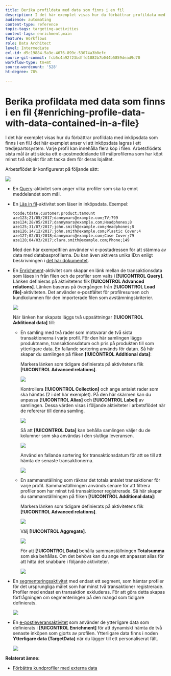 ```yaml
---
title: Berika profildata med data som finns i en fil
description: I det här exemplet visas hur du förbättrar profildata med inköpsdata som finns i en fil.
audience: automating
content-type: reference
topic-tags: targeting-activities
context-tags: enrichment,main
feature: Workflows
role: Data Architect
level: Intermediate
exl-id: d5c19884-5a3e-4676-899c-53074a3b0efc
source-git-commit: fcb5c4a92f23bdffd1082b7b044b5859dead9d70
workflow-type: tm+mt
source-wordcount: '528'
ht-degree: 78%

---
```


# Berika profildata med data som finns i en fil {#enriching-profile-data-with-data-contained-in-a-file}

I det här exemplet visas hur du förbättrar profildata med inköpsdata som finns i en fil.I det här exemplet anser vi att inköpsdata lagras i ett tredjepartssystem. Varje profil kan innehålla flera köp i filen. Arbetsflödets sista mål är att skicka ett e-postmeddelande till målprofilerna som har köpt minst två objekt för att tacka dem för deras lojalitet.

Arbetsflödet är konfigurerat på följande sätt:

![](assets/enrichment_example_workflow.png)

* En [Query](../../automating/using/query.md)-aktivitet som anger vilka profiler som ska ta emot meddelandet som mål.
* En [Läs in fil](../../automating/using/load-file.md)-aktivitet som läser in inköpsdata. Exempel:

   ```
   tcode;tdate;customer;product;tamount
   aze123;21/05/2017;dannymars@example.com;TV;799
   aze124;28/05/2017;dannymars@example.com;Headphones;8
   aze125;31/07/2017;john.smith@example.com;Headphones;8
   aze126;14/12/2017;john.smith@example.com;Plastic Cover;4
   aze127;02/01/2018;dannymars@example.com;Case Cover;79
   aze128;04/03/2017;clara.smith@example.com;Phone;149
   ```

   Med den här exempelfilen använder vi e-postadressen för att stämma av data med databasprofilerna. Du kan även aktivera unika ID:n enligt beskrivningen i [det här dokumentet](../../developing/using/configuring-the-resource-s-data-structure.md#generating-a-unique-id-for-profiles-and-custom-resources).

* En [Enrichment](../../automating/using/enrichment.md)-aktivitet som skapar en länk mellan de transaktionsdata som läses in från filen och de profiler som valts i **[!UICONTROL Query]**. Länken definieras på aktivitetens flik **[!UICONTROL Advanced relations]**. Länken baseras på övergången från **[!UICONTROL Load file]**-aktiviteten. Det använder e-postfältet för profilresursen och kundkolumnen för den importerade filen som avstämningskriterier.

   ![](assets/enrichment_example_workflow2.png)

   När länken har skapats läggs två uppsättningar **[!UICONTROL Additional data]** till:

   * En samling med två rader som motsvarar de två sista transaktionerna i varje profil. För den här samlingen läggs produktnamn, transaktionsdatum och pris på produkten till som ytterligare data. En fallande sortering används för datan. Så här skapar du samlingen på fliken **[!UICONTROL Additional data]**:

      Markera länken som tidigare definierats på aktivitetens flik **[!UICONTROL Advanced relations]**.

      ![](assets/enrichment_example_workflow3.png)

      Kontrollera **[!UICONTROL Collection]** och ange antalet rader som ska hämtas (2 i det här exemplet). På den här skärmen kan du anpassa **[!UICONTROL Alias]** och **[!UICONTROL Label]** av samlingen. Dessa värden visas i följande aktiviteter i arbetsflödet när de refererar till denna samling.

      ![](assets/enrichment_example_workflow4.png)

      Så att **[!UICONTROL Data]** kan behålla samlingen väljer du de kolumner som ska användas i den slutliga leveransen.

      ![](assets/enrichment_example_workflow6.png)

      Använd en fallande sortering för transaktionsdatum för att se till att hämta de senaste transaktionerna.

      ![](assets/enrichment_example_workflow7.png)

   * En sammanställning som räknar det totala antalet transaktioner för varje profil. Sammanställningen används senare för att filtrera profiler som har minst två transaktioner registrerade. Så här skapar du sammanställningen på fliken **[!UICONTROL Additional data]**:

      Markera länken som tidigare definierats på aktivitetens flik **[!UICONTROL Advanced relations]**.

      ![](assets/enrichment_example_workflow3.png)

      Välj **[!UICONTROL Aggregate]**.

      ![](assets/enrichment_example_workflow8.png)

      För att **[!UICONTROL Data]** behålla sammanställningen **Totalsumma** som ska behållas. Om det behövs kan du ange ett anpassat alias för att hitta det snabbare i följande aktiviteter.

      ![](assets/enrichment_example_workflow9.png)

* En [segmenteringsaktivitet](../../automating/using/segmentation.md) med endast ett segment, som hämtar profiler för det ursprungliga målet som har minst två transaktioner registrerade. Profiler med endast en transaktion exkluderas. För att göra detta skapas förfrågningen om segmenteringen på den mängd som tidigare definierats.

   ![](assets/enrichment_example_workflow5.png)

* En [e-postleveransaktivitet](../../automating/using/email-delivery.md) som använder de ytterligare data som definierats i **[!UICONTROL Enrichment]** för att dynamiskt hämta de två senaste inköpen som gjorts av profilen. Ytterligare data finns i noden **Ytterligare data (TargetData)** när du lägger till ett personaliserat fält.

   ![](assets/enrichment_example_workflow10.png)

**Relaterat ämne:**

* [Förbättra kundprofiler med externa data](https://helpx.adobe.com/se/campaign/kb/simplify-campaign-management.html#Managedatatofuelengagingexperiences)
